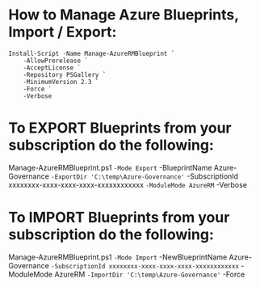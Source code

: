**How to Manage Azure Blueprints, Import / Export:**
============================
	Install-Script -Name Manage-AzureRMBlueprint `
		-AllowPrerelease `
		-AcceptLicense `
		-Repository PSGallery `
		-MinimumVersion 2.3 `
		-Force `
		-Verbose 


**To EXPORT Blueprints from your subscription do the following:**
============================
Manage-AzureRMBlueprint.ps1 `
    -Mode Export `
    -BlueprintName Azure-Governance `
    -ExportDir 'C:\temp\Azure-Governance' `
    -SubscriptionId xxxxxxxx-xxxx-xxxx-xxxx-xxxxxxxxxxxx `
    -ModuleMode AzureRM `
    -Verbose


**To IMPORT Blueprints from your subscription do the following:**
============================
Manage-AzureRMBlueprint.ps1 `
    -Mode Import `
    -NewBlueprintName Azure-Governance `
    -SubscriptionId xxxxxxxx-xxxx-xxxx-xxxx-xxxxxxxxxxxx `
    -ModuleMode AzureRM `
    -ImportDir 'C:\temp\Azure-Governance' `
    -Force
